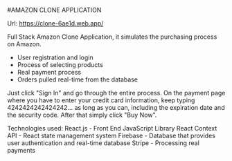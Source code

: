 #AMAZON CLONE APPLICATION

Url: https://clone-6ae1d.web.app/

Full Stack Amazon Clone Application, it simulates the purchasing process on Amazon.
- User registration and login
- Process of selecting products
- Real payment process
- Orders pulled real-time from the database

Just click "Sign In" and go through the entire process.
On the payment page where you have to enter your credit card information, keep typing 4242424242424242... as long as you can, including the expiration date and the security code. After that simply click "Buy Now".

Technologies used:
React.js - Front End JavaScript Library
React Context API - React state management system
Firebase - Database that provides user authentication and real-time database
Stripe - Processing real payments